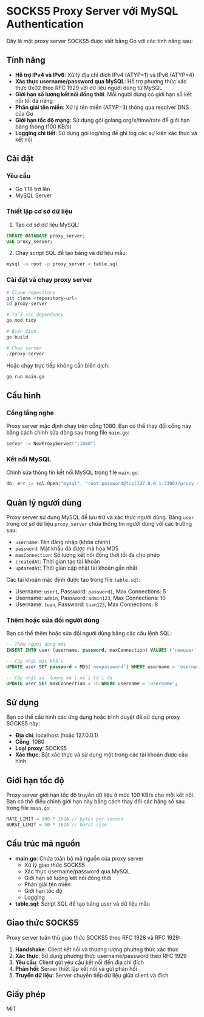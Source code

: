 # SOCKS5 Proxy Server với MySQL Authentication

Đây là một proxy server SOCKS5 được viết bằng Go với các tính năng sau:

## Tính năng

- **Hỗ trợ IPv4 và IPv6**: Xử lý địa chỉ đích IPv4 (ATYP=1) và IPv6 (ATYP=4)
- **Xác thực username/password qua MySQL**: Hỗ trợ phương thức xác thực 0x02 theo RFC 1929 với dữ liệu người dùng từ MySQL
- **Giới hạn số lượng kết nối đồng thời**: Mỗi người dùng có giới hạn số kết nối tối đa riêng
- **Phân giải tên miền**: Xử lý tên miền (ATYP=3) thông qua resolver DNS của Go
- **Giới hạn tốc độ mạng**: Sử dụng gói golang.org/x/time/rate để giới hạn băng thông (100 KB/s)
- **Logging chi tiết**: Sử dụng gói log/slog để ghi log các sự kiện xác thực và kết nối

## Cài đặt

### Yêu cầu

- Go 1.18 trở lên
- MySQL Server

### Thiết lập cơ sở dữ liệu

1. Tạo cơ sở dữ liệu MySQL:

```sql
CREATE DATABASE proxy_server;
USE proxy_server;
```

2. Chạy script SQL để tạo bảng và dữ liệu mẫu:

```bash
mysql -u root -p proxy_server < table.sql
```

### Cài đặt và chạy proxy server

```bash
# Clone repository
git clone <repository-url>
cd proxy-server

# Tải các dependency
go mod tidy

# Biên dịch
go build

# Chạy server
./proxy-server
```

Hoặc chạy trực tiếp không cần biên dịch:

```bash
go run main.go
```

## Cấu hình

### Cổng lắng nghe

Proxy server mặc định chạy trên cổng 1080. Bạn có thể thay đổi cổng này bằng cách chỉnh sửa dòng sau trong file `main.go`:

```go
server := NewProxyServer(":1080")
```

### Kết nối MySQL

Chỉnh sửa thông tin kết nối MySQL trong file `main.go`:

```go
db, err := sql.Open("mysql", "root:password@tcp(127.0.0.1:3306)/proxy_server")
```

## Quản lý người dùng

Proxy server sử dụng MySQL để lưu trữ và xác thực người dùng. Bảng `user` trong cơ sở dữ liệu `proxy_server` chứa thông tin người dùng với các trường sau:

- `username`: Tên đăng nhập (khóa chính)
- `password`: Mật khẩu đã được mã hóa MD5
- `maxConnection`: Số lượng kết nối đồng thời tối đa cho phép
- `createdAt`: Thời gian tạo tài khoản
- `updatedAt`: Thời gian cập nhật tài khoản gần nhất

Các tài khoản mặc định được tạo trong file `table.sql`:

- Username: `user1`, Password: `password1`, Max Connections: 5
- Username: `admin`, Password: `admin123`, Max Connections: 10
- Username: `tuan`, Password: `tuan123`, Max Connections: 8

### Thêm hoặc sửa đổi người dùng

Bạn có thể thêm hoặc sửa đổi người dùng bằng các câu lệnh SQL:

```sql
-- Thêm người dùng mới
INSERT INTO user (username, password, maxConnection) VALUES ('newuser', MD5('password'), 5);

-- Cập nhật mật khẩu
UPDATE user SET password = MD5('newpassword') WHERE username = 'username';

-- Cập nhật số lượng kết nối tối đa
UPDATE user SET maxConnection = 10 WHERE username = 'username';
```

## Sử dụng

Bạn có thể cấu hình các ứng dụng hoặc trình duyệt để sử dụng proxy SOCKS5 này:

- **Địa chỉ**: localhost (hoặc 127.0.0.1)
- **Cổng**: 1080
- **Loại proxy**: SOCKS5
- **Xác thực**: Bật xác thực và sử dụng một trong các tài khoản được cấu hình

## Giới hạn tốc độ

Proxy server giới hạn tốc độ truyền dữ liệu ở mức 100 KB/s cho mỗi kết nối. Bạn có thể điều chỉnh giới hạn này bằng cách thay đổi các hằng số sau trong file `main.go`:

```go
RATE_LIMIT = 100 * 1024 // bytes per second
BURST_LIMIT = 50 * 1024 // burst size
```

## Cấu trúc mã nguồn

- **main.go**: Chứa toàn bộ mã nguồn của proxy server
  - Xử lý giao thức SOCKS5
  - Xác thực username/password qua MySQL
  - Giới hạn số lượng kết nối đồng thời
  - Phân giải tên miền
  - Giới hạn tốc độ
  - Logging
- **table.sql**: Script SQL để tạo bảng user và dữ liệu mẫu

## Giao thức SOCKS5

Proxy server tuân thủ giao thức SOCKS5 theo RFC 1928 và RFC 1929:

1. **Handshake**: Client kết nối và thương lượng phương thức xác thực
2. **Xác thực**: Sử dụng phương thức username/password theo RFC 1929
3. **Yêu cầu**: Client gửi yêu cầu kết nối đến địa chỉ đích
4. **Phản hồi**: Server thiết lập kết nối và gửi phản hồi
5. **Truyền dữ liệu**: Server chuyển tiếp dữ liệu giữa client và đích

## Giấy phép

MIT
